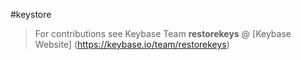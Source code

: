 #keystore
>For contributions see Keybase Team __restorekeys__
> @ [Keybase Website] (https://keybase.io/team/restorekeys)
